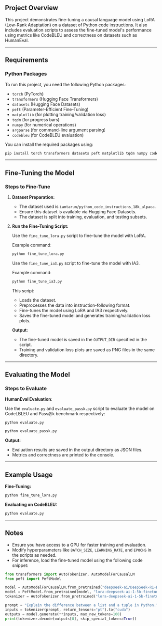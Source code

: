 ## Project Overview

This project demonstrates fine-tuning a causal language model using LoRA (Low-Rank Adaptation) on a dataset of Python code instructions. It also includes evaluation scripts to assess the fine-tuned model's performance using metrics like CodeBLEU and correctness on datasets such as HumanEval.

---

## Requirements

### Python Packages

To run this project, you need the following Python packages:
- `torch` (PyTorch)
- `transformers` (Hugging Face Transformers)
- `datasets` (Hugging Face Datasets)
- `peft` (Parameter-Efficient Fine-Tuning)
- `matplotlib` (for plotting training/validation loss)
- `tqdm` (for progress bars)
- `numpy` (for numerical operations)
- `argparse` (for command-line argument parsing)
- `codebleu` (for CodeBLEU evaluation)

You can install the required packages using:
```bash
pip install torch transformers datasets peft matplotlib tqdm numpy codebleu
```

---

## Fine-Tuning the Model

### Steps to Fine-Tune

1. **Dataset Preparation:**
   - The dataset used is `iamtarun/python_code_instructions_18k_alpaca`.
   - Ensure this dataset is available via Hugging Face Datasets.
   - The dataset is split into training, evaluation, and testing subsets.

2. **Run the Fine-Tuning Script:**

   Use the `fine_tune_lora.py` script to fine-tune the model with LoRA.

   Example command:
   ```bash
   python fine_tune_lora.py
   ```
   Use the `fine_tune_ia3.py` script to fine-tune the model with IA3.

   Example command:
   ```bash
   python fine_tune_ia3.py
   ```

   This script:
   - Loads the dataset.
   - Preprocesses the data into instruction-following format.
   - Fine-tunes the model using LoRA and IA3 respectively.
   - Saves the fine-tuned model and generates training/validation loss plots.

   **Output:**
   - The fine-tuned model is saved in the `OUTPUT_DIR` specified in the script.
   - Training and validation loss plots are saved as PNG files in the same directory.

---

## Evaluating the Model

### Steps to Evaluate

**HumanEval Evaluation:**

Use the `evaluate.py` and `evaluate_passk.py` script to evaluate the model on CodeLBLEU and Pass@k benchmark respectively:
```bash
python evaluate.py
```


```bash
python evaluate_passk.py
```


**Output:**
- Evaluation results are saved in the output directory as JSON files.
- Metrics and correctness are printed to the console.

---

## Example Usage

**Fine-Tuning:**
```bash
python fine_tune_lora.py
```

**Evaluating on CodeBLEU:**
```bash
python evaluate.py
```


---

## Notes

- Ensure you have access to a GPU for faster training and evaluation.
- Modify hyperparameters like `BATCH_SIZE`, `LEARNING_RATE`, and `EPOCHS` in the scripts as needed.
- For inference, load the fine-tuned model using the following code snippet:

```python
from transformers import AutoTokenizer, AutoModelForCausalLM
from peft import PeftModel

model = AutoModelForCausalLM.from_pretrained("deepseek-ai/DeepSeek-R1-Distill-Qwen-1.5B")
model = PeftModel.from_pretrained(model, "lora-deepseek-ai-1-5b-finetuned")
tokenizer = AutoTokenizer.from_pretrained("lora-deepseek-ai-1-5b-finetuned", use_fast=False)

prompt = "Explain the difference between a list and a tuple in Python."
inputs = tokenizer(prompt, return_tensors="pt").to("cuda")
outputs = model.generate(**inputs, max_new_tokens=100)
print(tokenizer.decode(outputs[0], skip_special_tokens=True))
